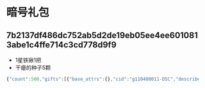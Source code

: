 # 暗号礼包
## 7b2137df486dc752ab5d2de19eb05ee4ee6010813abe1c4ffe714c3cd778d9f9
- 1星铁锹1把
- 干瘪的种子5颗
```javascript
{"count":500,"gifts":[{"base_attrs":{},"cid":"g110400011-DSC","describe":"一把开垦农田的铁锹!","ext_attrs":{},"gid":"g110400011","isNft":false,"name":"生锈的铁锹","star":1},{"cid":"g200101000","gid":"g200101000","isNft":false,"name":"干瘪的种子","count":5}]}
```
